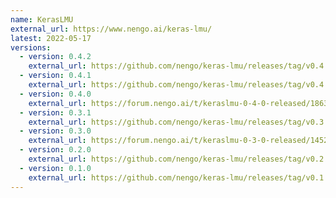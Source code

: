 ```yaml
---
name: KerasLMU
external_url: https://www.nengo.ai/keras-lmu/
latest: 2022-05-17
versions:
  - version: 0.4.2
    external_url: https://github.com/nengo/keras-lmu/releases/tag/v0.4.2
  - version: 0.4.1
    external_url: https://github.com/nengo/keras-lmu/releases/tag/v0.4.1
  - version: 0.4.0
    external_url: https://forum.nengo.ai/t/keraslmu-0-4-0-released/1863
  - version: 0.3.1
    external_url: https://github.com/nengo/keras-lmu/releases/tag/v0.3.1
  - version: 0.3.0
    external_url: https://forum.nengo.ai/t/keraslmu-0-3-0-released/1452
  - version: 0.2.0
    external_url: https://github.com/nengo/keras-lmu/releases/tag/v0.2.0
  - version: 0.1.0
    external_url: https://github.com/nengo/keras-lmu/releases/tag/v0.1.0
---
```

